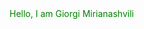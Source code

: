 <div>
  <div class="mainText">Hello, I am Giorgi Mirianashvili</div>
</div>
<style>
  .mainText{
    color: green;
  }
</style>
